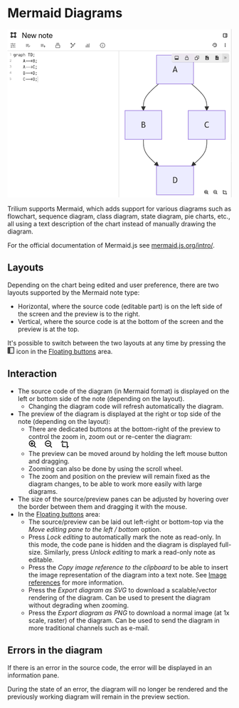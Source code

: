# Mermaid Diagrams
![](2_Mermaid%20Diagrams_image.png)

Trilium supports Mermaid, which adds support for various diagrams such as flowchart, sequence diagram, class diagram, state diagram, pie charts, etc., all using a text description of the chart instead of manually drawing the diagram.

For the official documentation of Mermaid.js see [mermaid.js.org/intro/](https://mermaid.js.org/intro/).

## Layouts

Depending on the chart being edited and user preference, there are two layouts supported by the Mermaid note type:

*   Horizontal, where the source code (editable part) is on the left side of the screen and the preview is to the right.
*   Vertical, where the source code is at the bottom of the screen and the preview is at the top.

It's possible to switch between the two layouts at any time by pressing the ![](Mermaid%20Diagrams_image.png) icon in the <a class="reference-link" href="../Basic%20Concepts%20and%20Features/UI%20Elements/Floating%20buttons.md">Floating buttons</a> area.

## Interaction

*   The source code of the diagram (in Mermaid format) is displayed on the left or bottom side of the note (depending on the layout).
    *   Changing the diagram code will refresh automatically the diagram.
*   The preview of the diagram is displayed at the right or top side of the note (depending on the layout):
    *   There are dedicated buttons at the bottom-right of the preview to control the zoom in, zoom out or re-center the diagram: ![](1_Mermaid%20Diagrams_image.png)
    *   The preview can be moved around by holding the left mouse button and dragging.
    *   Zooming can also be done by using the scroll wheel.
    *   The zoom and position on the preview will remain fixed as the diagram changes, to be able to work more easily with large diagrams.
*   The size of the source/preview panes can be adjusted by hovering over the border between them and dragging it with the mouse.
*   In the <a class="reference-link" href="../Basic%20Concepts%20and%20Features/UI%20Elements/Floating%20buttons.md">Floating buttons</a> area:
    *   The source/preview can be laid out left-right or bottom-top via the _Move editing pane to the left / bottom_ option.
    *   Press _Lock editing_ to automatically mark the note as read-only. In this mode, the code pane is hidden and the diagram is displayed full-size. Similarly, press _Unlock editing_ to mark a read-only note as editable.
    *   Press the _Copy image reference to the clipboard_ to be able to insert the image representation of the diagram into a text note. See <a class="reference-link" href="Text/Images/Image%20references.md">Image references</a> for more information.
    *   Press the _Export diagram as SVG_ to download a scalable/vector rendering of the diagram. Can be used to present the diagram without degrading when zooming.
    *   Press the _Export diagram as PNG_ to download a normal image (at 1x scale, raster) of the diagram. Can be used to send the diagram in more traditional channels such as e-mail.

## Errors in the diagram

If there is an error in the source code, the error will be displayed in an information pane.

During the state of an error, the diagram will no longer be rendered and the previously working diagram will remain in the preview section.